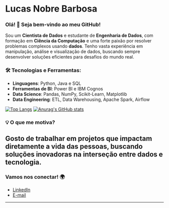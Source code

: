 # Lucas Nobre Barbosa

### Olá! 👋 Seja bem-vindo ao meu GitHub!

Sou um **Cientista de Dados** e estudante de **Engenharia de Dados**, com formação em **Ciência da Computação** e uma forte paixão por resolver problemas complexos usando **dados**. Tenho vasta experiência em manipulação, análise e visualização de dados, buscando sempre desenvolver soluções eficientes para desafios do mundo real.

### 🛠️ Tecnologias e Ferramentas:
- **Linguagens**: Python, Java e SQL
- **Ferramentas de BI**: Power BI e IBM Cognos
- **Data Science**: Pandas, NumPy, Scikit-Learn, Matplotlib
- **Data Engineering**: ETL, Data Warehousing, Apache Spark, Airflow

[![Top Langs](https://github-readme-stats.vercel.app/api/top-langs/?username=Nobre-Lucas&hide_progress=true)](https://github.com/anuraghazra/github-readme-stats)
[![Anurag's GitHub stats](https://github-readme-stats.vercel.app/api?username=Nobre-Lucas)](https://github.com/anuraghazra/github-readme-stats)

### 💡 O que me motiva?
Gosto de trabalhar em projetos que impactam diretamente a vida das pessoas, buscando soluções inovadoras na interseção entre **dados** e **tecnologia**. 
---

### Vamos nos conectar! 🌍
- [LinkedIn](https://www.linkedin.com/in/lucas-nobre-barbosa/)
- [E-mail](mailto:lucasbnobre18@gmail.com)

---
